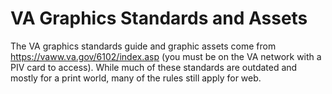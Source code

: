 # VA Graphics Standards and Assets

The VA graphics standards guide and graphic assets come from https://vaww.va.gov/6102/index.asp (you must be on the VA network with a PIV card to access). While much of these standards are outdated and mostly for a print world, many of the rules still apply for web.
